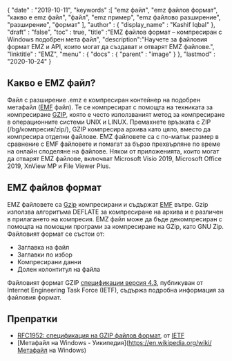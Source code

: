 {
  "date" : "2019-10-11",
  "keywords" :[ "emz файл", "emz файлов формат", "какво е emz файл", "файл", "emz пример", "emz файлово разширение", "разширение", "формат" ],
  "author" : {
    "display_name" : "Kashif Iqbal"
},
  "draft" : "false",
  "toc" : true,
  "title" :"EMZ файлов формат – компресиран с Windows подобрен мета файл",
  "description":"Научете за файловия формат EMZ и API, които могат да създават и отварят EMZ файлове.",
  "linktitle" : "EMZ",
  "menu" : {
    "docs" : {
      "parent" : "image"
}
},
  "lastmod" : "2020-10-24"
}

## Какво е EMZ файл?

Файл с разширение .emz е компресиран контейнер на подобрен метафайл ([EMF](/bg/image/emf/) файл). Те се компресират с помощта на техниката за компресиране [GZIP](/bg/compression/gz/), която е често използваният метод за компресиране в операционните системи UNIX и LINUX. Премахнете връзката с ZIP (/bg/компресия/zip/), GZIP компресира архива като цяло, вместо да компресира отделни файлове. EMZ файловете са с по-малък размер в сравнение с EMF файловете и помагат за бързо прехвърляне по време на онлайн споделяне на файлове. Някои от приложенията, които могат да отварят EMZ файлове, включват Microsoft Visio 2019, Microsoft Office 2019, XnView MP и File Viewer Plus.

## EMZ файлов формат

EMZ файловете са [Gzip](/bg/compression/gz/) компресирани и съдържат [EMF](/bg/image/emf/) вътре. Gzip използва алгоритъма DEFLATE за компресиране на архива и е различен в прилагането на компресия. EMZ файл може да бъде декомпресиран с помощта на помощни програми за компресиране на GZip, като GNU Zip. Файловият формат се състои от:

* Заглавка на файл
* Заглавки по избор
* Компресирани данни
* Долен колонтитул на файла

Файловият формат GZIP [спецификации версия 4.3](https://datatracker.ietf.org/doc/html/rfc1952), публикуван от Internet Engineering Task Force (IETF), съдържа подробна информация за файловия формат.

## Препратки

* [RFC1952: спецификация на GZIP файлов формат](https://datatracker.ietf.org/doc/html/rfc1952), от [IETF](https://www.ietf.org/)
* [Метафайл на Windows - Уикипедия](https://en.wikipedia.org/wiki/Метафайл на Windows)

